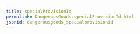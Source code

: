 ```yaml
---
title: specialProvisionId
permalink: DangerousGoods.specialProvisionId.html
jsonid: dangerousgoods_specialprovisionid
---
```

